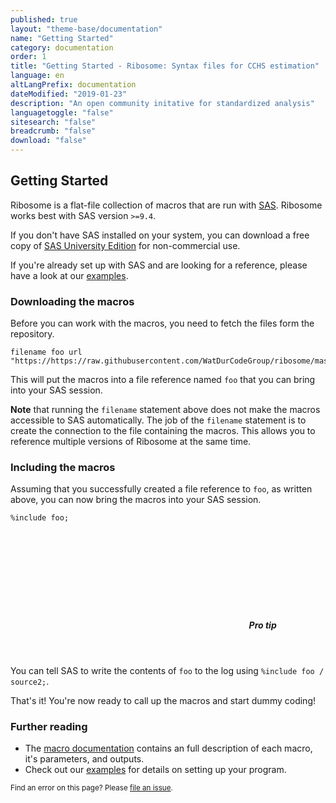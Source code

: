 ```yaml
---
published: true
layout: "theme-base/documentation"
name: "Getting Started"
category: documentation
order: 1
title: "Getting Started - Ribosome: Syntax files for CCHS estimation"
language: en
altLangPrefix: documentation
dateModified: "2019-01-23"
description: "An open community initative for standardized analysis"
languagetoggle: "false"
sitesearch: "false"
breadcrumb: "false"
download: "false"
---
```


## Getting Started
Ribosome is a flat-file collection of macros that are run with [SAS](https://sas.com). Ribosome works best with SAS version `>=9.4`.

If you don't have SAS installed on your system, you can download a free copy of [SAS University Edition](https://www.sas.com/en_us/software/university-edition.html) for non-commercial use.

If you're already set up with SAS and are looking for a reference, please have a look at our [examples](#).

### Downloading the macros
Before you can work with the macros, you need to fetch the files form the repository. 

```
filename foo url "https://https://raw.githubusercontent.com/WatDurCodeGroup/ribosome/master/dist/main.min.sas";
```

This will put the macros into a file reference named `foo` that you can bring into your SAS session.

**Note** that running the `filename` statement above does not make the macros accessible to SAS  automatically. The job of the `filename` statement is to create the connection to the file containing the macros. This allows you to reference multiple versions of Ribosome at the same time.

### Including the macros
Assuming that you successfully created a file reference to `foo`, as written above, you can now bring the macros into your SAS session.

```
%include foo;
```

<div class="panel panel-warning">
  <header class="panel-heading">   
  <i data-fa-symbol="magic" class="fas fa-magic"></i>
  <h5 class="panel-title"><svg class="icon-inline"><use xlink:href="#magic"></use></svg> Pro tip</h5>
  </header>
  <div class="panel-body">
    <p>You can tell SAS to write the contents of <code>foo</code> to the log using <code>&#37;include foo / source2;</code>.</p>
  </div>
</div>

That's it! You're now ready to call up the macros and start dummy coding!

### Further reading
+ The [macro documentation](#) contains an full description of each macro, it's parameters, and outputs.
+ Check out our [examples](#) for details on setting up your program.

<small>Find an error on this page? Please <a href="https://github.com/WatDurCodeGroup/ribosome/issues" title="File and issue on Github">file an issue</a>.</small>

